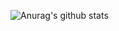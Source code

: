 ![Anurag's github stats](https://github-readme-stats.vercel.app/api?username=linhcao1611&show_icons=true&count_private=true)
